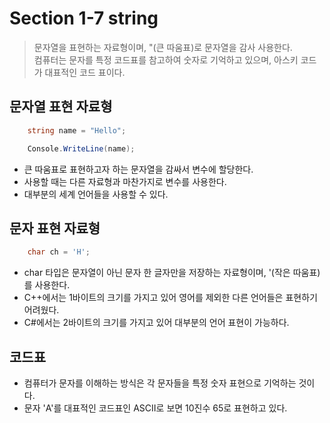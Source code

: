 # Section 1-7 string
> 문자열을 표현하는 자료형이며, "(큰 따움표)로 문자열을 감사 사용한다.  
> 컴퓨터는 문자를 특정 코드표를 참고하여 숫자로 기억하고 있으며, 아스키 코드가 대표적인 코드 표이다.

## 문자열 표현 자료형

```C#
    string name = "Hello";

    Console.WriteLine(name);
```
- 큰 따움표로 표현하고자 하는 문자열을 감싸서 변수에 할당한다.
- 사용할 때는 다른 자료형과 마찬가지로 변수를 사용한다.
- 대부분의 세계 언어들을 사용할 수 있다. 

## 문자 표현 자료형
```C#
    char ch = 'H';
```
- char 타입은 문자열이 아닌 문자 한 글자만을 저장하는 자료형이며, '(작은 따움표)를 사용한다.
- C++에서는 1바이트의 크기를 가지고 있어 영어를 제외한 다른 언어들은 표현하기 어려웠다.
- C#에서는 2바이트의 크기를 가지고 있어 대부분의 언어 표현이 가능하다.

## 코드표
- 컴퓨터가 문자를 이해하는 방식은 각 문자들을 특정 숫자 표현으로 기억하는 것이다. 
- 문자 'A'를 대표적인 코드표인 ASCII로 보면 10진수 65로 표현하고 있다.
